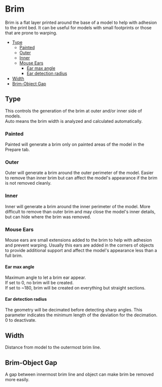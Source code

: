 # Brim

Brim is a flat layer printed around the base of a model to help with adhesion to the print bed. It can be useful for models with small footprints or those that are prone to warping.

- [Type](#type)
  - [Painted](#painted)
  - [Outer](#outer)
  - [Inner](#inner)
  - [Mouse Ears](#mouse-ears)
    - [Ear max angle](#ear-max-angle)
    - [Ear detection radius](#ear-detection-radius)
- [Width](#width)
- [Brim-Object Gap](#brim-object-gap)

## Type

This controls the generation of the brim at outer and/or inner side of models.  
Auto means the brim width is analyzed and calculated automatically.

### Painted

Painted will generate a brim only on painted areas of the model in the Prepare tab.

### Outer

Outer will generate a brim around the outer perimeter of the model.
Easier to remove than inner brim but can affect the model's appearance if the brim is not removed cleanly.

### Inner

Inner will generate a brim around the inner perimeter of the model.
More difficult to remove than outer brim and may close the model's inner details, but can hide where the brim was removed.

### Mouse Ears

Mouse ears are small extensions added to the brim to help with adhesion and prevent warping.
Usually this ears are added in the corners of objects to provide additional support and affect the model's appearance less than a full brim.

#### Ear max angle

Maximum angle to let a brim ear appear.  
If set to 0, no brim will be created.  
If set to ~180, brim will be created on everything but straight sections.

#### Ear detection radius

The geometry will be decimated before detecting sharp angles. This parameter indicates the minimum length of the deviation for the decimation.  
0 to deactivate.

## Width

Distance from model to the outermost brim line.

## Brim-Object Gap

A gap between innermost brim line and object can make brim be removed more easily.
